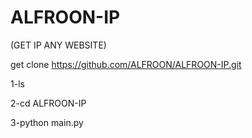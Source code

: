 # ALFROON-IP
(GET IP ANY WEBSITE)

get clone https://github.com/ALFROON/ALFROON-IP.git

1-ls

2-cd ALFROON-IP

3-python main.py
